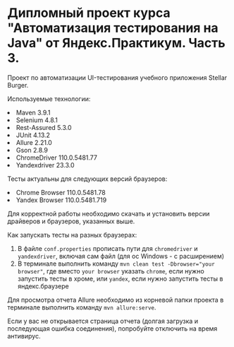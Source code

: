 # Дипломный проект курса "Автоматизация тестирования на Java" от Яндекс.Практикум. Часть 3.
Проект по автоматизации UI-тестирования учебного приложения Stellar Burger.

Используемые технологии:
<li> Maven 3.9.1
<li> Selenium 4.8.1
<li> Rest-Assured 5.3.0
<li> JUnit 4.13.2
<li> Allure 2.21.0
<li> Gson 2.8.9
<li> ChromeDriver 110.0.5481.77
<li> Yandexdriver 23.3.0

Тесты актуальны для следующих версий браузеров:
<li> Chrome Browser 110.0.5481.78
<li> Yandex Browser 110.0.5481.719

Для корректной работы необходимо скачать и установить версии драйверов и браузеров, указанных выше.

Как запускать тесты на разных браузерах:
1. В файле ```conf.properties``` прописать пути для ```chromedriver``` и ```yandexdriver```, включая сам файл (для ос Windows - с расширением)
2. В терминале выполнить команду ```mvn clean test -Dbrowser="your browser"```, где вместо ```your browser``` указать ```chrome```, если нужно запустить тесты в хроме, или ```yandex```, если нужно запустить тесты в яндекс.браузере

Для просмотра отчета Allure необходимо из корневой папки проекта в терминале выполнить команду ```mvn allure:serve```.

Если у вас не открывается страница отчета (долгая загрузка и последующая ошибка соединения), попробуйте отключить на время антивирус.
